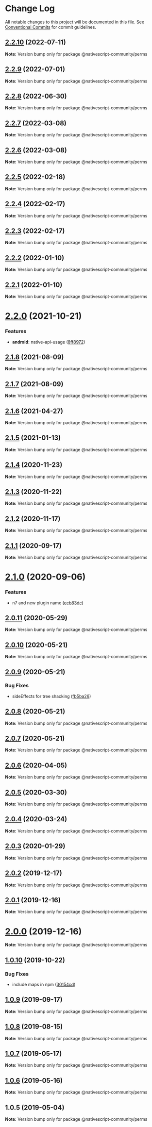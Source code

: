 # Change Log

All notable changes to this project will be documented in this file.
See [Conventional Commits](https://conventionalcommits.org) for commit guidelines.

## [2.2.10](https://github.com/nativescript-community/perms/compare/v2.2.9...v2.2.10) (2022-07-11)

**Note:** Version bump only for package @nativescript-community/perms





## [2.2.9](https://github.com/nativescript-community/perms/compare/v2.2.8...v2.2.9) (2022-07-01)

**Note:** Version bump only for package @nativescript-community/perms





## [2.2.8](https://github.com/nativescript-community/perms/compare/v2.2.7...v2.2.8) (2022-06-30)

**Note:** Version bump only for package @nativescript-community/perms





## [2.2.7](https://github.com/nativescript-community/perms/compare/v2.2.6...v2.2.7) (2022-03-08)

**Note:** Version bump only for package @nativescript-community/perms





## [2.2.6](https://github.com/nativescript-community/perms/compare/v2.2.5...v2.2.6) (2022-03-08)

**Note:** Version bump only for package @nativescript-community/perms





## [2.2.5](https://github.com/nativescript-community/perms/compare/v2.2.4...v2.2.5) (2022-02-18)

**Note:** Version bump only for package @nativescript-community/perms





## [2.2.4](https://github.com/nativescript-community/perms/compare/v2.2.3...v2.2.4) (2022-02-17)

**Note:** Version bump only for package @nativescript-community/perms





## [2.2.3](https://github.com/nativescript-community/perms/compare/v2.2.2...v2.2.3) (2022-02-17)

**Note:** Version bump only for package @nativescript-community/perms





## [2.2.2](https://github.com/nativescript-community/perms/compare/v2.2.1...v2.2.2) (2022-01-10)

**Note:** Version bump only for package @nativescript-community/perms





## [2.2.1](https://github.com/nativescript-community/perms/compare/v2.2.0...v2.2.1) (2022-01-10)

**Note:** Version bump only for package @nativescript-community/perms





# [2.2.0](https://github.com/nativescript-community/perms/compare/v2.1.8...v2.2.0) (2021-10-21)


### Features

* **android:** native-api-usage ([8ff8972](https://github.com/nativescript-community/perms/commit/8ff897237dc5715d34aefd66a38da895ddf77965))





## [2.1.8](https://github.com/nativescript-community/perms/compare/v2.1.7...v2.1.8) (2021-08-09)

**Note:** Version bump only for package @nativescript-community/perms





## [2.1.7](https://github.com/nativescript-community/perms/compare/v2.1.6...v2.1.7) (2021-08-09)

**Note:** Version bump only for package @nativescript-community/perms





## [2.1.6](https://github.com/nativescript-community/perms/compare/v2.1.5...v2.1.6) (2021-04-27)

**Note:** Version bump only for package @nativescript-community/perms





## [2.1.5](https://github.com/nativescript-community/perms/compare/v2.1.4...v2.1.5) (2021-01-13)

**Note:** Version bump only for package @nativescript-community/perms





## [2.1.4](https://github.com/nativescript-community/perms/compare/v2.1.3...v2.1.4) (2020-11-23)

**Note:** Version bump only for package @nativescript-community/perms





## [2.1.3](https://github.com/nativescript-community/perms/compare/v2.1.2...v2.1.3) (2020-11-22)

**Note:** Version bump only for package @nativescript-community/perms





## [2.1.2](https://github.com/farfromrefug/nativescript-perms/compare/v2.1.1...v2.1.2) (2020-11-17)

**Note:** Version bump only for package @nativescript-community/perms





## [2.1.1](https://github.com/farfromrefug/nativescript-perms/compare/v2.1.0...v2.1.1) (2020-09-17)

**Note:** Version bump only for package @nativescript-community/perms





# [2.1.0](https://github.com/farfromrefug/nativescript-perms/compare/v2.0.11...v2.1.0) (2020-09-06)


### Features

* n7 and new plugin name ([ecb83dc](https://github.com/farfromrefug/nativescript-perms/commit/ecb83dc))





## [2.0.11](https://github.com/nativescript-community/perms/compare/v2.0.10...v2.0.11) (2020-05-29)

**Note:** Version bump only for package @nativescript-community/perms





## [2.0.10](https://github.com/nativescript-community/perms/compare/v2.0.9...v2.0.10) (2020-05-21)

**Note:** Version bump only for package @nativescript-community/perms





## [2.0.9](https://github.com/nativescript-community/perms/compare/v2.0.8...v2.0.9) (2020-05-21)


### Bug Fixes

* sideEffects for tree shacking ([fb5ba26](https://github.com/nativescript-community/perms/commit/fb5ba26))





## [2.0.8](https://github.com/nativescript-community/perms/compare/v2.0.7...v2.0.8) (2020-05-21)

**Note:** Version bump only for package @nativescript-community/perms





## [2.0.7](https://github.com/nativescript-community/perms/compare/v2.0.6...v2.0.7) (2020-05-21)

**Note:** Version bump only for package @nativescript-community/perms





## [2.0.6](https://github.com/nativescript-community/perms/compare/v2.0.5...v2.0.6) (2020-04-05)

**Note:** Version bump only for package @nativescript-community/perms





## [2.0.5](https://github.com/nativescript-community/perms/compare/v2.0.4...v2.0.5) (2020-03-30)

**Note:** Version bump only for package @nativescript-community/perms





## [2.0.4](https://github.com/nativescript-community/perms/compare/v2.0.3...v2.0.4) (2020-03-24)

**Note:** Version bump only for package @nativescript-community/perms





## [2.0.3](https://github.com/nativescript-community/perms/compare/v2.0.2...v2.0.3) (2020-01-29)

**Note:** Version bump only for package @nativescript-community/perms





## [2.0.2](https://github.com/nativescript-community/perms/compare/v2.0.1...v2.0.2) (2019-12-17)

**Note:** Version bump only for package @nativescript-community/perms





## [2.0.1](https://github.com/nativescript-community/perms/compare/v2.0.0...v2.0.1) (2019-12-16)

**Note:** Version bump only for package @nativescript-community/perms





# [2.0.0](https://github.com/nativescript-community/perms/compare/v1.0.10...v2.0.0) (2019-12-16)

**Note:** Version bump only for package @nativescript-community/perms





## [1.0.10](https://github.com/nativescript-community/perms/compare/v1.0.9...v1.0.10) (2019-10-22)


### Bug Fixes

* include maps in npm ([30154cd](https://github.com/nativescript-community/perms/commit/30154cd))





## [1.0.9](https://github.com/nativescript-community/perms/compare/v1.0.8...v1.0.9) (2019-09-17)

**Note:** Version bump only for package @nativescript-community/perms





## [1.0.8](https://github.com/nativescript-community/perms/compare/v1.0.7...v1.0.8) (2019-08-15)

**Note:** Version bump only for package @nativescript-community/perms





## [1.0.7](https://github.com/nativescript-community/perms/compare/v1.0.6...v1.0.7) (2019-05-17)

**Note:** Version bump only for package @nativescript-community/perms





## [1.0.6](https://github.com/nativescript-community/perms/compare/v1.0.5...v1.0.6) (2019-05-16)

**Note:** Version bump only for package @nativescript-community/perms





## 1.0.5 (2019-05-04)

**Note:** Version bump only for package @nativescript-community/perms
